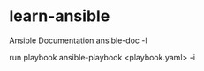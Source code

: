 # learn-ansible

Ansible Documentation
ansible-doc -l

run playbook
ansible-playbook <playbook.yaml> -i <inventory>
